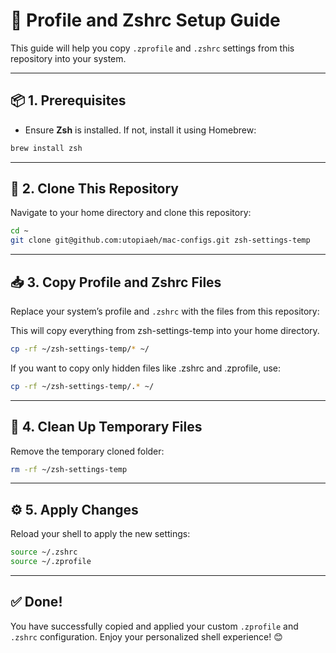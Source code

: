 # 🚀 **Profile and Zshrc Setup Guide**

This guide will help you copy `.zprofile` and `.zshrc` settings from this repository into your system.

---

## 📦 **1. Prerequisites**
- Ensure **Zsh** is installed. If not, install it using Homebrew:
```bash
brew install zsh
```

---

## 💾 **2. Clone This Repository**
Navigate to your home directory and clone this repository:
```bash
cd ~
git clone git@github.com:utopiaeh/mac-configs.git zsh-settings-temp
```

---


## 📥 **3. Copy Profile and Zshrc Files**
Replace your system’s profile and `.zshrc` with the files from this repository:

This will copy everything from zsh-settings-temp into your home directory.

```bash
cp -rf ~/zsh-settings-temp/* ~/
```
If you want to copy only hidden files like .zshrc and .zprofile, use:

```bash
cp -rf ~/zsh-settings-temp/.* ~/
```

---

## 🧹 **4. Clean Up Temporary Files**
Remove the temporary cloned folder:
```bash
rm -rf ~/zsh-settings-temp
```

---

## ⚙️ **5. Apply Changes**
Reload your shell to apply the new settings:
```bash
source ~/.zshrc
source ~/.zprofile
```

---

## ✅ **Done!**
You have successfully copied and applied your custom `.zprofile` and `.zshrc` configuration. Enjoy your personalized shell experience! 😊
